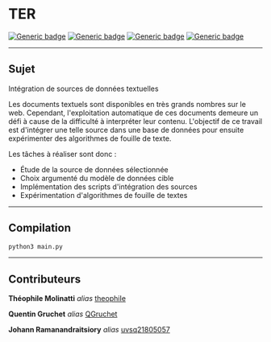 # TER

[![Generic badge](https://img.shields.io/badge/python-3.8.10-green.svg)](https://shields.io/) [![Generic badge](https://img.shields.io/badge/flair-0.10-green.svg)](https://github.com/flairNLP/flair) [![Generic badge](https://img.shields.io/badge/beautifulsoup4-4.9.1-green.svg)](https://www.crummy.com/software/BeautifulSoup/bs4/doc/) [![Generic badge](https://img.shields.io/badge/web-lessurligneurs-green.svg)](https://lessurligneurs.eu/)

--------

## Sujet
Intégration de sources de données textuelles

Les documents textuels sont disponibles en très grands nombres sur le web.
Cependant, l'exploitation automatique de ces documents demeure un défi à cause de la difficulté à interpréter leur contenu.
L'objectif de ce travail est d'intégrer une telle source dans une base de données pour ensuite expérimenter des algorithmes de fouille de texte.

Les tâches à réaliser sont donc :

* Étude de la source de données sélectionnée
* Choix argumenté du modèle de données cible
* Implémentation des scripts d'intégration des sources
* Expérimentation d'algorithmes de fouille de textes

-------

## Compilation

```sh
python3 main.py
```

-------

## Contributeurs

**Théophile Molinatti** _alias_ [theophiIe](https://github.com/theophiIe)

**Quentin Gruchet** _alias_ [QGruchet](https://github.com/QGruchet)

**Johann Ramanandraitsiory** _alias_ [uvsq21805057](https://github.com/uvsq21805057)